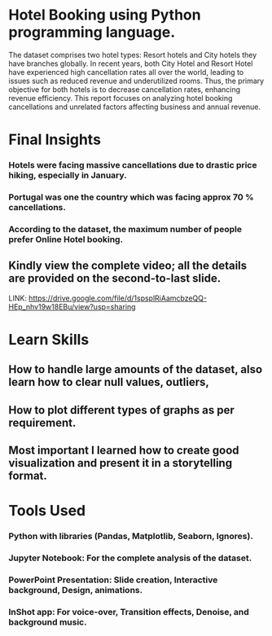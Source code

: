 #  Hotel Booking using Python programming language.

The dataset comprises two hotel types: Resort hotels and City hotels they have branches globally. 
In recent years, both City Hotel and Resort Hotel have experienced high cancellation rates all over the world, leading to issues such as reduced revenue and underutilized rooms. 
Thus, the primary objective for both hotels is to decrease cancellation rates, enhancing revenue efficiency. 
This report focuses on analyzing hotel booking cancellations and unrelated factors affecting business and annual revenue.

# Final Insights
### Hotels were facing massive cancellations due to drastic price hiking, especially in January.
### Portugal was one the country which was facing approx 70 % cancellations.
### According to the dataset, the maximum number of people prefer Online Hotel booking.
## Kindly view the complete video; all the details are provided on the second-to-last slide.
LINK: https://drive.google.com/file/d/1spsplRiAamcbzeQQ-HEp_nhv19w18EBu/view?usp=sharing

# Learn Skills
## How to handle large amounts of the dataset, also learn how to clear null values, outliers, 
## How to plot different types of graphs as per requirement. 
## Most important I learned how to create good visualization and present it in a storytelling format.

# Tools Used
### Python with libraries (Pandas, Matplotlib, Seaborn, Ignores).
### Jupyter Notebook: For the complete analysis of the dataset. 
### PowerPoint Presentation: Slide creation, Interactive background, Design, animations.
### InShot app: For voice-over, Transition effects, Denoise, and background music.
